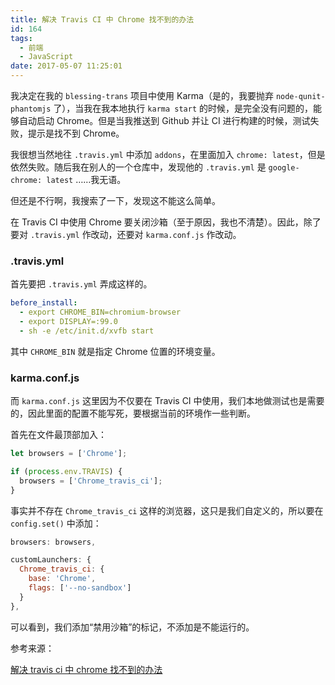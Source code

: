 ```yaml
---
title: 解决 Travis CI 中 Chrome 找不到的办法
id: 164
tags:
  - 前端
  - JavaScript
date: 2017-05-07 11:25:01
---
```


我决定在我的 `blessing-trans` 项目中使用 Karma（是的，我要抛弃 `node-qunit-phantomjs` 了），当我在我本地执行 `karma start` 的时候，是完全没有问题的，能够自动启动 Chrome。但是当我推送到 Github 并让 CI 进行构建的时候，测试失败，提示是找不到 Chrome。

我很想当然地往 `.travis.yml` 中添加 `addons`，在里面加入 `chrome: latest`，但是依然失败。随后我在别人的一个仓库中，发现他的 `.travis.yml` 是 `google-chrome: latest` ……我无语。

但还是不行啊，我搜索了一下，发现这不能这么简单。

在 Travis CI 中使用 Chrome 要关闭沙箱（至于原因，我也不清楚）。因此，除了要对 `.travis.yml` 作改动，还要对 `karma.conf.js` 作改动。

### .travis.yml

首先要把 `.travis.yml` 弄成这样的。

```yaml
before_install:  
  - export CHROME_BIN=chromium-browser
  - export DISPLAY=:99.0
  - sh -e /etc/init.d/xvfb start
```

其中 `CHROME_BIN` 就是指定 Chrome 位置的环境变量。

### karma.conf.js

而 `karma.conf.js` 这里因为不仅要在 Travis CI 中使用，我们本地做测试也是需要的，因此里面的配置不能写死，要根据当前的环境作一些判断。

首先在文件最顶部加入：

```javascript
let browsers = ['Chrome'];

if (process.env.TRAVIS) {
  browsers = ['Chrome_travis_ci'];
}
```

事实并不存在 `Chrome_travis_ci` 这样的浏览器，这只是我们自定义的，所以要在 `config.set()` 中添加：

```javascript
browsers: browsers,

customLaunchers: {
  Chrome_travis_ci: {
    base: 'Chrome',
    flags: ['--no-sandbox']
  }
},
```

可以看到，我们添加“禁用沙箱”的标记，不添加是不能运行的。

参考来源：

[解决 travis ci 中 chrome 找不到的办法](https://juejin.im/entry/58d4abf0b123db3f6b632f3a)
